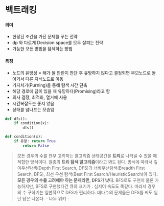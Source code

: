 # 백트래킹

#### 의미

- 한정된 조건을 가진 문제를 푸는 전략
- dp 와 다르게 Decision space를 모두 살피는 전략
- 가능한 모든 방법을 탐색하는 방법

#### 특징

- 노드의 유망성 = 해가 될 만한지 판단 후 유망하지 않다고 결정되면 부모노드로 돌아가서 다른 자식노드로 이동
- 가지치기(Purning)을 통해 탐색 시간 단축
- 해당 경로에 답이 있을 때 유망하다(Promising)라고 함
- 의사 결정, 최적화, 열거에 사용
- 시간복잡도는 좋지 않음
- 상태를 넘나드는 모습임

```py
def dfs():
	if condition(x):
		dfs()

def condition(x):
	if 유망: return True
    	return False
```

> 모든 경우의 수를 전부 고려하는 알고리즘 상태공간을 **트리**로 나타낼 수 있을 때 적합한 방식이다. 일종의 **트리 탐색 알고리즘**이라고 봐도 된다. 방식에 따라서 깊이우선탐색(Depth First Search, DFS)과 너비우선탐색(Breadth First Search, BFS), 최선 우선 탐색(Best First Search/HeuristicSearch)이 있다. **모든 경우의 수를 고려해야 하는 문제라면, DFS가 낫다.** BFS로도 구현이 물론 가능하지만, BFS로 구현했다간 큐의 크기가 . 심지어 속도도 똑같다. 따라서 경우의 수 구하기는 일반적으로 DFS가 편리하다. 대다수의 문제들은 DFS를 써도 일단 답은 나온다. - 나무 위키 -
